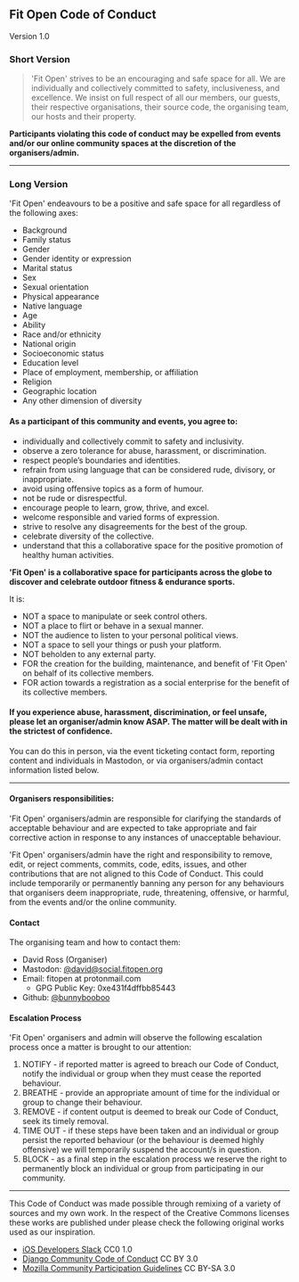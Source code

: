 ## Fit Open Code of Conduct
Version 1.0

### Short Version
> 'Fit Open' strives to be an encouraging and safe space for all. We are individually and collectively committed to safety, inclusiveness, and excellence. We insist on full respect of all our members, our guests, their respective organisations, their source code, the organising team, our hosts and their property.

**Participants violating this code of conduct may be expelled from events and/or our online community spaces at the discretion of the organisers/admin.**

----------------------
### Long Version
'Fit Open' endeavours to be a positive and safe space for all regardless of the following axes:

  * Background
  * Family status
  * Gender
  * Gender identity or expression
  * Marital status
  * Sex
  * Sexual orientation
  * Physical appearance
  * Native language
  * Age
  * Ability
  * Race and/or ethnicity
  * National origin
  * Socioeconomic status
  * Education level
  * Place of employment, membership, or affiliation
  * Religion
  * Geographic location
  * Any other dimension of diversity

#### As a participant of this community and events, you agree to:
* individually and collectively commit to safety and inclusivity.
* observe a zero tolerance for abuse, harassment, or discrimination.
* respect people’s boundaries and identities.
* refrain from using language that can be considered rude, divisory, or inappropriate.
* avoid using offensive topics as a form of humour.
* not be rude or disrespectful.
* encourage people to learn, grow, thrive, and excel.
* welcome responsible and varied forms of expression.
* strive to resolve any disagreements for the best of the group.
* celebrate diversity of the collective.
* understand that this a collaborative space for the positive promotion of healthy human activities.

**'Fit Open' is a collaborative space for participants across the globe to discover and celebrate outdoor fitness & endurance sports.**

It is:
* NOT a space to manipulate or seek control others.
* NOT a place to flirt or behave in a sexual manner.
* NOT the audience to listen to your personal political views.
* NOT a space to sell your things or push your platform.
* NOT beholden to any external party.
* FOR the creation for the building, maintenance, and benefit of 'Fit Open' on behalf of its collective members.
* FOR action towards a registration as a social enterprise for the benefit of its collective members.

#### If you experience abuse, harassment, discrimination, or feel unsafe, please let an organiser/admin know ASAP. The matter will be dealt with in the strictest of confidence.

You can do this in person, via the event ticketing contact form, reporting content and individuals in Mastodon, or via organisers/admin contact information listed below.

----------------
#### Organisers responsibilities:
'Fit Open' organisers/admin are responsible for clarifying the standards of acceptable behaviour and are expected to take appropriate and fair corrective action in response to any instances of unacceptable behaviour.

'Fit Open' organisers/admin have the right and responsibility to remove, edit, or reject comments, commits, code, edits, issues, and other contributions that are not aligned to this Code of Conduct. This could include temporarily or permanently banning any person for any behaviours that organisers deem inappropriate, rude, threatening, offensive, or harmful, from the events and/or the online community.

#### Contact
The organising team and how to contact them:

* David Ross (Organiser)
* Mastodon: [@david@social.fitopen.org](https://social.fitopen.org/@david)
* Email: fitopen at protonmail.com
  - GPG Public Key: 0xe431f4dffbb85443
* Github: [@bunnybooboo](https://github.com/bunnybooboo)

#### Escalation Process

'Fit Open' organisers and admin will observe the following escalation process once a matter is brought to our attention:
1. NOTIFY - if reported matter is agreed to breach our Code of Conduct, notify the individual or group when they must cease the reported behaviour.
2. BREATHE - provide an appropriate amount of time for the individual or group to change their behaviour.
3. REMOVE - if content output is deemed to break our Code of Conduct, seek its timely removal.
4. TIME OUT - if these steps have been taken and an individual or group persist the reported behaviour (or the behaviour is deemed highly offensive) we will temporarily suspend the account/s in question.
5. BLOCK - as a final step in the escalation process we reserve the right to permanently block an individual or group from participating in our community.

-----------
This Code of Conduct was made possible through remixing of a variety of sources and my own work. In the respect of the Creative Commons licenses these works are published under please check the following original works used as our inspiration.
* [iOS Developers Slack](https://github.com/iOS-Developers-Slack/Code-Of-Conduct) CC0 1.0
* [Django Community Code of Conduct](https://www.djangoproject.com/conduct/) CC BY 3.0
* [Mozilla Community Participation Guidelines](https://www.mozilla.org/en-US/about/governance/policies/participation/) CC BY-SA 3.0

